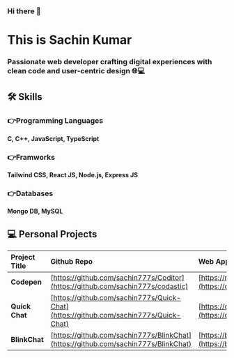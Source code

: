 ### Hi there 👋
# This is Sachin Kumar

### Passionate web developer crafting digital experiences with clean code and user-centric design 🌐💻



## 🛠 Skills
### 👉Programming Languages
 **C, C++, JavaScript, TypeScript**
### 👉Framworks
**Tailwind CSS, React JS, Node.js, Express JS**
### 👉Databases
**Mongo DB, MySQL**


## 💻 Personal Projects


| Project Title | Github Repo     | Web App   |
| :-------- | :------- | :------------------------- |
| **Codepen** | [https://github.com/sachin777s/Coditor](https://github.com/sachin777s/codastic) |  [https://mycoditor.netlify.app/](https://codastic.vercel.app/) |
| **Quick Chat** | [https://github.com/sachin777s/Quick-Chat](https://github.com/sachin777s/Quick-Chat) |  [https://quickchatgo.netlify.app/](https://quickchatgo.netlify.app/) |
| **BlinkChat** | [https://github.com/sachin777s/BlinkChat](https://github.com/sachin777s/BlinkChat) |  [https://blinkchats.netlify.app/chat](https://blinkchats.netlify.app/chat) |

